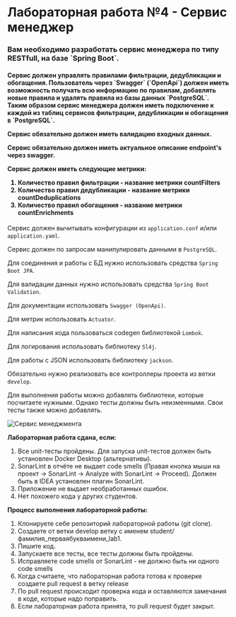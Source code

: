 <h1>Лабораторная работа №4 - Сервис менеджер</h1>

<h3>
Вам необходимо разработать сервис менеджера по типу RESTfull, на базе `Spring Boot`. 
</h3>
<h4>
Сервис должен управлять правилами фильтрации, дедубликации и обогащения.
Пользователь через `Swagger` (`OpenApi`) должен иметь возможность получать всю информацию по правилам, добавлять новые правила и удалять правила из базы данных `PostgreSQL`.
Таким образом сервис менеджера должен иметь подключение к каждой из таблиц сервисов фильтрации, дедубликации и обогащения в `PostgreSQL`.
<p>Сервис обязательно должен иметь валидацию входных данных.
<p>Сервис обязательно должен иметь актуальное описание endpoint's через swagger.
<p>Сервис должен иметь следующие метрики:
<ol>
    <li> Количество правил фильтрации - название метрики countFilters</li>
    <li> Количество правил дедубликации - название метрики countDeduplications</li>
    <li> Количество правил обогащения - название метрики countEnrichments</li>
</ol>
</h4>

Сервис должен вычитывать конфигурации из `application.conf` и/или `application.yaml`.

Сервис должен по запросам манипулировать данными в `PostgreSQL`.

Для соединения и работы с БД нужно использовать средства `Spring Boot JPA`.

Для валидации данных нужно использовать средства `Spring Boot Validation`.

Для документации использовать `Swagger (OpenApi)`.

Для метрик использовать `Actuator`.

Для написания кода пользоваться codegen библиотекой `Lombok`.

Для логирования использовать библиотеку `Sl4j`.

Для работы с JSON использовать библиотеку `jackson`.

Обязательно нужно реализовать все контроллеры проекта из ветки `develop`.

Для выполнения работы можно добавлять библиотеки, которые посчитаете нужными. Однако тесты должны быть неизменными. Свои
тесты также можно добавлять.

![Сервис менеджмента](https://github.com/new94/JavaServiceManagment/assets/3996014/2ef88a52-2f13-4e80-ae70-a4d886c785be)


**Лабораторная работа сдана, если:**

1. Все unit-тесты пройдены. Для запуска unit-тестов должен быть установлен Docker Desktop (альтернативы).
2. SonarLint в отчёте не выдает code smells (Правая кнопка мыши на проект -> SonarLint -> Analyze with SonarLint ->
   Proceed). Должен быть в IDEA установлен плагин SonarLint.
3. Приложение не выдает необработанных ошибок.
4. Нет похожего кода у других студентов.

**Процесс выполнения лабораторной работы:**

1. Клонируете себе репозиторий лабораторной работы (git clone).
2. Создаете от ветки develop ветку с именем student/фамилия_перваябукваимени_lab1.
3. Пишите код.
4. Запускаете все тесты, все тесты должны быть пройдены.
5. Исправляете code smells от SonarLint - не должно быть ни одного code smells
6. Когда считаете, что лабораторная работа готова к проверке создаете pull request в ветку release
7. По pull request происходит проверка кода и оставляются замечания в коде, которые надо поправить.
8. Если лабораторная работа принята, то pull request будет закрыт.

